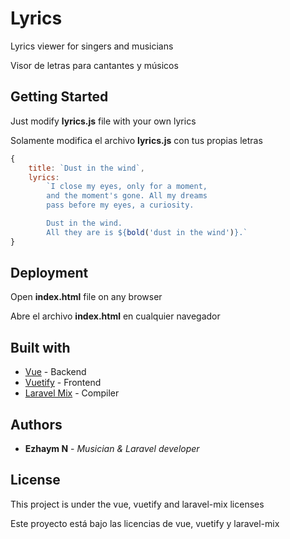 # Lyrics

Lyrics viewer for singers and musicians

Visor de letras para cantantes y músicos

## Getting Started

Just modify **lyrics.js** file with your own lyrics

Solamente modifica el archivo **lyrics.js** con tus propias letras

```javascript
{
    title: `Dust in the wind`,
    lyrics:
        `I close my eyes, only for a moment,
        and the moment's gone. All my dreams
        pass before my eyes, a curiosity.

        Dust in the wind.
        All they are is ${bold('dust in the wind')}.`
}
```

## Deployment

Open **index.html** file on any browser

Abre el archivo **index.html** en cualquier navegador

## Built with

* [Vue](https://vuejs.org/) - Backend
* [Vuetify](https://vuetifyjs.com) - Frontend
* [Laravel Mix](https://laravel-mix.com) - Compiler

## Authors

* **Ezhaym N** - *Musician & Laravel developer*

## License

This project is  under the vue, vuetify and laravel-mix licenses

Este proyecto está bajo las licencias de vue, vuetify y laravel-mix